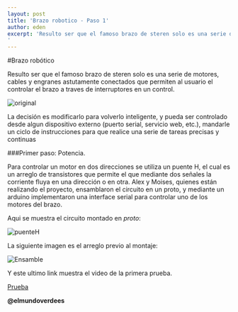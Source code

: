 ```yaml
---
layout: post
title: 'Brazo robotico - Paso 1'
author: eden
excerpt: 'Resulto ser que el famoso brazo de steren solo es una serie de motores, cables y engranes astutamente conectados que permiten al usuario el controlar el brazo a traves de interruptores en un control.
'
---
```


#Brazo robótico

Resulto ser que el famoso brazo de steren solo es una serie de motores, cables y engranes astutamente conectados que permiten al usuario el controlar el brazo a traves de interruptores en un control.

![original][img1]

La decisión es modificarlo para volverlo inteligente, y pueda ser controlado desde algun dispositivo externo (puerto serial, servicio web, etc.), mandarle un ciclo de instrucciones para que realice una serie de tareas precisas y continuas

###Primer paso: Potencia.

Para controlar un motor en dos direcciones se utiliza un puente H, el cual es un arreglo de transistores que permite el que mediante dos señales la corriente fluya en una dirección o en otra. Alex y Moises, quienes están realizando el proyecto, ensamblaron el circuito en un proto, y mediante un arduino implementaron una interface serial para controlar uno de los motores del brazo.

Aqui se muestra el circuito montado en *proto*: 

![puenteH][img2]

La siguiente imagen es el arreglo previo al montaje:

![Ensamble][img2]

Y este ultimo link muestra el video de la primera prueba.

 [Prueba][1]

 **__@elmundoverdees__**

[1]: http://youtu.be/qByaTxZ2sZg
[img1]: /assets/post_img/brazo/original "Brazo"
[img2]: /assets/post_img/brazo/puenteh "Puente H"
[img3]: /assets/post_img/brazo/brazoPuente "Ensamble"
